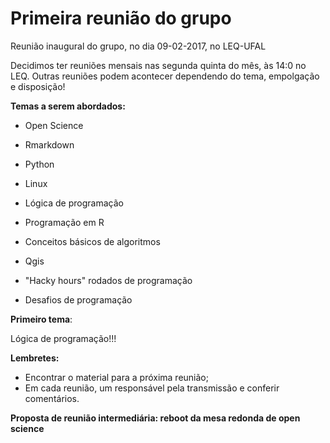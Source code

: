 # Primeira reunião do grupo

Reunião inaugural do grupo, no dia 09-02-2017, no LEQ-UFAL

Decidimos ter reuniões mensais nas segunda quinta do mês, às 14:0 no LEQ.
Outras reuniões podem acontecer dependendo do tema, empolgação e disposição!

**Temas a serem abordados:**

- Open Science
- Rmarkdown
- Python
- Linux
- Lógica de programação
- Programação em R
- Conceitos básicos de algoritmos
- Qgis

- "Hacky hours" rodados de programação
- Desafios de programação

**Primeiro tema**:

Lógica de programação!!!

**Lembretes:**

- Encontrar o material para a próxima reunião;
- Em cada reunião, um responsável pela transmissão e conferir comentários.

**Proposta de reunião intermediária: reboot da mesa redonda de open science**
